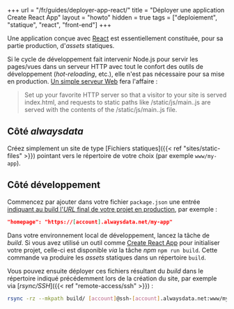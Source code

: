 +++
url = "/fr/guides/deployer-app-react/"
title = "Déployer une application Create React App"
layout = "howto"
hidden = true
tags = ["deploiement", "statique", "react", "front-end"]
+++

Une application conçue avec [React](https://reactjs.org/) est essentiellement constituée, pour sa partie production, d'_assets_ statiques.

Si le cycle de développement fait intervenir Node.js pour servir les pages/vues dans un serveur HTTP avec tout le
confort des outils de développement (_hot-reloading_, etc.), elle n'est pas nécessaire pour sa mise en production. [Un
simple serveur Web](https://create-react-app.dev/docs/deployment) fera l'affaire :

> Set up your favorite HTTP server so that a visitor to your site is served index.html, and requests to static paths
> like /static/js/main.<hash>.js are served with the contents of the /static/js/main.<hash>.js file.

## Côté _alwaysdata_

Créez simplement un site de type [Fichiers statiques]({{< ref "sites/static-files" >}}) pointant vers le répertoire de votre choix (par exemple
`www/my-app`).

## Côté développement

Commencez par ajouter dans votre fichier `package.json` une entrée [indiquant au build l'_URL_ final de votre projet en
production](https://create-react-app.dev/docs/deployment/#building-for-relative-paths), par exemple :

```json
"homepage": "https://[account].alwaysdata.net/my-app"
```

Dans votre environnement local de développement, lancez la tâche de _build_. Si vous avez utilisé un outil comme [Create
React App](https://create-react-app.dev) pour initialiser votre projet, celle-ci est disponible _via_ la tâche _npm_ 
`npm run build`. Cette commande va produire les _assets_ statiques dans un répertoire `build`.

Vous pouvez ensuite déployer ces fichiers résultant du _build_ dans le répertoire indiqué précédemment lors de la
création du site, par exemple via [_rsync/SSH_]({{< ref "remote-access/ssh" >}}) :

```sh
rsync -rz --mkpath build/ [account]@ssh-[account].alwaysdata.net:www/my-app
```
